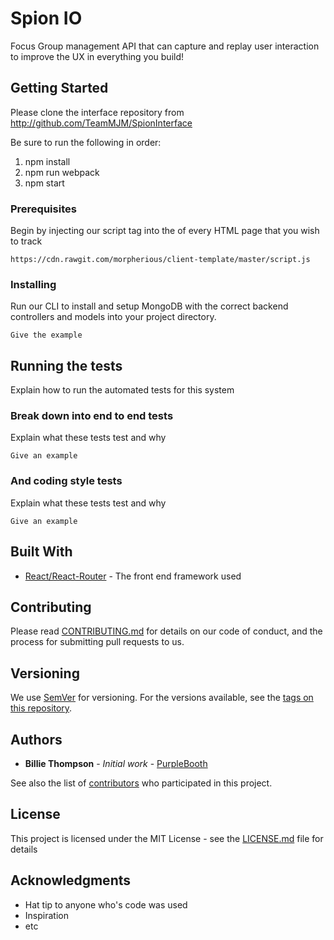 # Spion IO

Focus Group management API that can capture and replay user interaction to improve the UX in everything you build!

## Getting Started

Please clone the interface repository from http://github.com/TeamMJM/SpionInterface

Be sure to run the following in order:
1. npm install
2. npm run webpack
3. npm start

### Prerequisites

Begin by injecting our script tag into the <head> of every HTML page that you wish to track

```
https://cdn.rawgit.com/morpherious/client-template/master/script.js
```

### Installing

Run our CLI to install and setup MongoDB with the correct backend controllers and models into your project directory.

```
Give the example
```

## Running the tests

Explain how to run the automated tests for this system

### Break down into end to end tests

Explain what these tests test and why

```
Give an example
```

### And coding style tests

Explain what these tests test and why

```
Give an example
```

## Built With

* [React/React-Router](https://facebook.github.io/react/) - The front end framework used

## Contributing

Please read [CONTRIBUTING.md](https://gist.github.com/PurpleBooth/b24679402957c63ec426) for details on our code of conduct, and the process for submitting pull requests to us.

## Versioning

We use [SemVer](http://semver.org/) for versioning. For the versions available, see the [tags on this repository](https://github.com/your/project/tags). 

## Authors

* **Billie Thompson** - *Initial work* - [PurpleBooth](https://github.com/PurpleBooth)

See also the list of [contributors](https://github.com/your/project/contributors) who participated in this project.

## License

This project is licensed under the MIT License - see the [LICENSE.md](LICENSE.md) file for details

## Acknowledgments

* Hat tip to anyone who's code was used
* Inspiration
* etc
